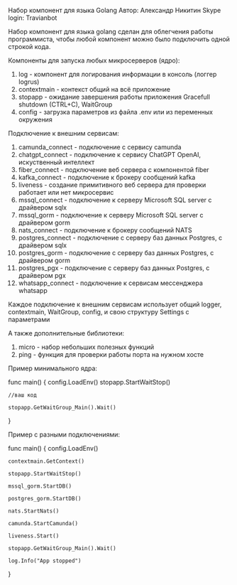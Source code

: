 Набор компонент для языка Golang
Автор: Александр Никитин
Skype login: Travianbot

Набор компонент для языка golang сделан для облегчения работы программиста,
чтобы любой компонент можно было подключить одной строкой кода.

Компоненты для запуска любых микросерверов (ядро):
1. log - компонент для логирования информации в консоль (логгер logrus)
2. contextmain - контекст общий на всё приложение
3. stopapp - ожидание завершения работы приложения Gracefull shutdown (CTRL+C), WaitGroup
4. config - загрузка параметров из файла .env или из переменных окружения

Подключение к внешним сервисам:
1. camunda_connect - подключение с сервису camunda
2. chatgpt_connect - подключение к сервису ChatGPT OpenAI, искуственный интеллект
3. fiber_connect - подключение веб сервера с компонентой fiber
4. kafka_connect - подключение к брокеру сообщений kafka
5. liveness - создание примитивного веб сервера для проверки работает или нет микросервис
6. mssql_connect - подключение к серверу Microsoft SQL server с драйвером sqlx
7. mssql_gorm - подключение к серверу Microsoft SQL server с драйвером gorm
8. nats_connect - подключение к брокеру сообщений NATS
9. postgres_connect - подключение с серверу баз данных Postgres, с драйвером sqlx
10. postgres_gorm - подключение с серверу баз данных Postgres, с драйвером gorm
11. postgres_pgx - подключение с серверу баз данных Postgres, с драйвером pgx
12. whatsapp_connect - подключение к сервисам мессенджера whatsapp

Каждое подключение к внешним сервисам использует общий logger, contextmain, WaitGroup,
config, и свою структуру Settings с параметрами

А также дополнительные библиотеки:
1. micro - набор небольших полезных функций
2. ping - функция для проверки работы порта на нужном хосте

Пример минимального ядра:

func main() {
	config.LoadEnv()
	stopapp.StartWaitStop()

	//ваш код

	stopapp.GetWaitGroup_Main().Wait()
}



Пример с разными подключениями:

func main() {
	config.LoadEnv()

	contextmain.GetContext()

	stopapp.StartWaitStop()

	mssql_gorm.StartDB()

	postgres_gorm.StartDB()

	nats.StartNats()

	camunda.StartCamunda()

	liveness.Start()

	stopapp.GetWaitGroup_Main().Wait()

	log.Info("App stopped")
}
